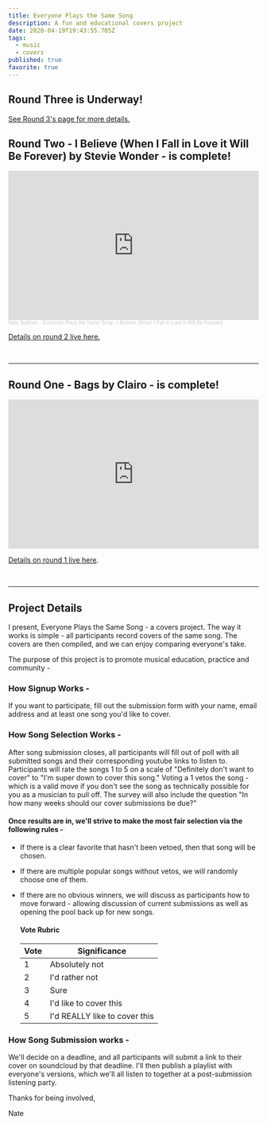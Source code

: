 ```yaml
---
title: Everyone Plays the Same Song
description: A fun and educational covers project
date: 2020-04-19T19:43:55.705Z
tags:
  - music
  - covers
published: true
favorite: true
---
```

[](https://forms.gle/QnkJ6snwtAJ6Betq5)

## Round Three is Underway!

[See Round 3's page for more details. ](https://natespilman.com/blog/everyone-plays-the-same-song-round-3/)



## Round Two - I Believe (When I Fall in Love it Will Be Forever) by Stevie Wonder -  is complete!

<iframe width="100%" height="300" scrolling="no" frameborder="no" allow="autoplay" src="https://w.soundcloud.com/player/?url=https%3A//api.soundcloud.com/playlists/1082682211&color=%23ff0000&auto_play=false&hide_related=false&show_comments=true&show_user=true&show_reposts=false&show_teaser=true&visual=true"></iframe><div style="font-size: 10px; color: #cccccc;line-break: anywhere;word-break: normal;overflow: hidden;white-space: nowrap;text-overflow: ellipsis; font-family: Interstate,Lucida Grande,Lucida Sans Unicode,Lucida Sans,Garuda,Verdana,Tahoma,sans-serif;font-weight: 100;"><a href="https://soundcloud.com/nate-spilman" title="Nate Spilman" target="_blank" style="color: #cccccc; text-decoration: none;">Nate Spilman</a> · <a href="https://soundcloud.com/nate-spilman/sets/everyone-plays-the-same-song-i" title="Everyone Plays the Same Song - I Believe (When I Fall in Love It Will Be Forever)" target="_blank" style="color: #cccccc; text-decoration: none;">Everyone Plays the Same Song - I Believe (When I Fall in Love It Will Be Forever)</a></div>

[Details on round 2 live here.](https://natespilman.com/blog/everyone-plays-the-same-song-round-2/)

<br>
<hr>

## Round One - Bags by Clairo -  is complete!

<iframe width="100%" height="300" scrolling="no" frameborder="no" allow="autoplay" src="https://w.soundcloud.com/player/?url=https%3A//api.soundcloud.com/playlists/1049388463&color=%23ff5500&auto_play=false&hide_related=false&show_comments=true&show_user=true&show_reposts=false&show_teaser=true&visual=true"></iframe>

[Details on round 1 live here](https://natespilman.com/blog/everyone-plays-the-same-song-round-1/).

<br>
<hr>

## Project Details

I present, Everyone Plays the Same Song - a covers project. The way it works is simple - all participants record covers of the same song. The covers are then compiled, and we can enjoy comparing everyone's take.

The purpose of this project is to promote musical education, practice and community - 

### How Signup Works -

If you want to participate, fill out the submission form with your name, email address and at least one song you'd like to cover. 

### How Song Selection Works -

After song submission closes, all participants will fill out of poll with all submitted songs and their corresponding youtube links to listen to. Participants will rate the songs 1 to 5 on a scale of "Definitely don't want to cover" to "I'm super down to cover this song."  Voting a 1 vetos the song - which is a valid move if you don't see the song as technically possible for you as a musician to pull off. The survey will also include the question "In how many weeks should our cover submissions be due?"

#### Once results are in, we'll strive to make the most fair selection via the following rules -

* If there is a clear favorite that hasn't been vetoed, then that song will be chosen. 
* If there are multiple popular songs without vetos, we will randomly choose one of them. 
* If there are no obvious winners, we will discuss as participants how to move forward - allowing discussion of current submissions as well as opening the pool back up for new songs. 

  #### Vote Rubric

  | Vote | Significance                  |
  | ---- | ----------------------------- |
  | 1    | Absolutely not                |
  | 2    | I'd rather not                |
  | 3    | Sure                          |
  | 4    | I'd like to cover this        |
  | 5    | I'd REALLY like to cover this |

### How Song Submission works -

We'll decide on a deadline, and all participants will submit a link to their cover on soundcloud by that deadline. I'll then publish a playlist with everyone's versions, which we'll all listen to together at a post-submission listening party. 

Thanks for being involved,

Nate